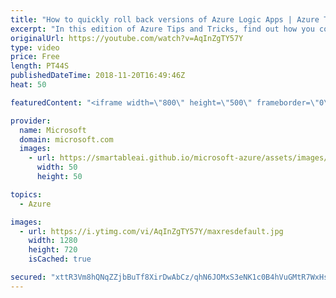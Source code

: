 ```yaml
---
title: "How to quickly roll back versions of Azure Logic Apps | Azure Tips and Tricks"
excerpt: "In this edition of Azure Tips and Tricks, find out how you could quickly roll back to a previous version of an Azure Logic App. When working with Logic Apps inside of the Azure portal, you may need to go back to a previous version. This video shows you how to do just that.     For more tips and tricks,"
originalUrl: https://youtube.com/watch?v=AqInZgTY57Y
type: video
price: Free
length: PT44S
publishedDateTime: 2018-11-20T16:49:46Z
heat: 50

featuredContent: "<iframe width=\"800\" height=\"500\" frameborder=\"0\" src=\"https://www.youtube.com/embed/AqInZgTY57Y\" allow=\"accelerometer; autoplay; encrypted-media; gyroscope; picture-in-picture\" allowfullscreen></iframe>"

provider:
  name: Microsoft
  domain: microsoft.com
  images:
    - url: https://smartableai.github.io/microsoft-azure/assets/images/organizations/microsoft.com-50x50.jpg
      width: 50
      height: 50

topics:
  - Azure

images:
  - url: https://i.ytimg.com/vi/AqInZgTY57Y/maxresdefault.jpg
    width: 1280
    height: 720
    isCached: true

secured: "xttR3Vm8hQNqZZjbBuTf8XirDwAbCz/qhN6JOMxS3eNK1c0B4hVuGMtR7WxHs3cTrfHrwipGrvky/WGfJyaw83bznm3WzyxKamrkZ3DjUWpRaYWc06+fuBKWXfoB7hd7yhjBqnGY0HVum1wITTPmNfPtQMpOZtvo/cjBtjFKKqECbzLob8CaCZogLJATjc4I7N4VIW5sG8ZqtHISl+JB/o/UOjqU6JkiZKV0vinKozy+IeC0NSWqJ17ls2XEXfyEHtbWuL6rfOM44JYdGIw4Vp+hd+ML3ryuDRGzoUH8ZXx1uPNGFUCg5U5FzzFwY+h0LIzIZ4VUu68CcCi25fCxu6VewSIYcUAJwH6kUPwhRNX0Z+DIpBAg1NCjk3NEIsw/PK76DDQUIsA32YfMXAQb7aNxOmHZDyoZIKrOkc4fOZI=;tNbnLhCh57rhsHh//dzw8g=="
---
```


